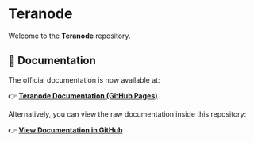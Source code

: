 # Teranode

Welcome to the **Teranode** repository.

## 📖 Documentation

The official documentation is now available at:

👉 **[Teranode Documentation (GitHub Pages)](https://bsv-blockchain.github.io/teranode/)**

Alternatively, you can view the raw documentation inside this repository:

👉 **[View Documentation in GitHub](docs/index.md)**
